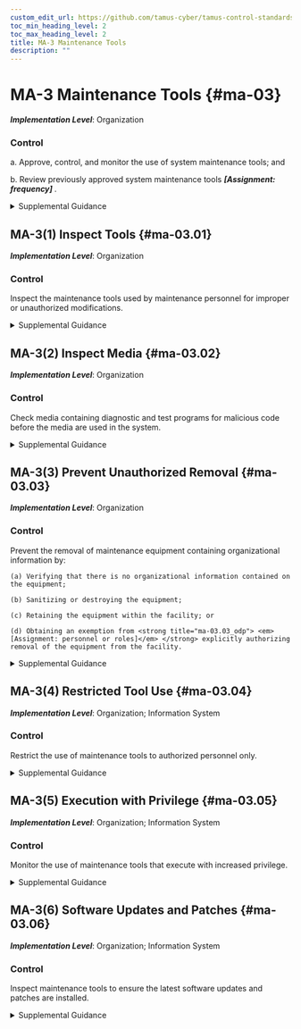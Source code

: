 ```yaml
---
custom_edit_url: https://github.com/tamus-cyber/tamus-control-standards/tree/main/content/tamus.edu/TAMUS_profile.xml
toc_min_heading_level: 2
toc_max_heading_level: 2
title: MA-3 Maintenance Tools
description: ""
---
```


# MA-3 Maintenance Tools {#ma-03}

_**Implementation Level**_: Organization

### Control



a. Approve, control, and monitor the use of system maintenance tools; and

b. Review previously approved system maintenance tools <strong title="ma-03_odp"> <em>[Assignment: frequency]</em> </strong>.


<details><summary>Supplemental Guidance</summary>Approving, controlling, monitoring, and reviewing maintenance tools address security-related issues associated with maintenance tools that are not within system authorization boundaries and are used specifically for diagnostic and repair actions on organizational systems. Organizations have flexibility in determining roles for the approval of maintenance tools and how that approval is documented. A periodic review of maintenance tools facilitates the withdrawal of approval for outdated, unsupported, irrelevant, or no-longer-used tools. Maintenance tools can include hardware, software, and firmware items and may be pre-installed, brought in with maintenance personnel on media, cloud-based, or downloaded from a website. Such tools can be vehicles for transporting malicious code, either intentionally or unintentionally, into a facility and subsequently into systems. Maintenance tools can include hardware and software diagnostic test equipment and packet sniffers. The hardware and software components that support maintenance and are a part of the system (including the software implementing utilities such as "ping," "ls," "ipconfig," or the hardware and software implementing the monitoring port of an Ethernet switch) are not addressed by maintenance tools.</details>


## MA-3(1) Inspect Tools {#ma-03.01}

_**Implementation Level**_: Organization

### Control

Inspect the maintenance tools used by maintenance personnel for improper or unauthorized modifications.


<details><summary>Supplemental Guidance</summary>Maintenance tools can be directly brought into a facility by maintenance personnel or downloaded from a vendor’s website. If, upon inspection of the maintenance tools, organizations determine that the tools have been modified in an improper manner or the tools contain malicious code, the incident is handled consistent with organizational policies and procedures for incident handling.</details>


## MA-3(2) Inspect Media {#ma-03.02}

_**Implementation Level**_: Organization

### Control

Check media containing diagnostic and test programs for malicious code before the media are used in the system.


<details><summary>Supplemental Guidance</summary>If, upon inspection of media containing maintenance, diagnostic, and test programs, organizations determine that the media contains malicious code, the incident is handled consistent with organizational incident handling policies and procedures.</details>


## MA-3(3) Prevent Unauthorized Removal {#ma-03.03}

_**Implementation Level**_: Organization

### Control

Prevent the removal of maintenance equipment containing organizational information by:

    (a) Verifying that there is no organizational information contained on the equipment;

    (b) Sanitizing or destroying the equipment;

    (c) Retaining the equipment within the facility; or

    (d) Obtaining an exemption from <strong title="ma-03.03_odp"> <em>[Assignment: personnel or roles]</em> </strong> explicitly authorizing removal of the equipment from the facility.


<details><summary>Supplemental Guidance</summary>Organizational information includes all information owned by organizations and any information provided to organizations for which the organizations serve as information stewards.</details>


## MA-3(4) Restricted Tool Use {#ma-03.04}

_**Implementation Level**_: Organization; Information System

### Control

Restrict the use of maintenance tools to authorized personnel only.


<details><summary>Supplemental Guidance</summary>Restricting the use of maintenance tools to only authorized personnel applies to systems that are used to carry out maintenance functions.</details>


## MA-3(5) Execution with Privilege {#ma-03.05}

_**Implementation Level**_: Organization; Information System

### Control

Monitor the use of maintenance tools that execute with increased privilege.


<details><summary>Supplemental Guidance</summary>Maintenance tools that execute with increased system privilege can result in unauthorized access to organizational information and assets that would otherwise be inaccessible.</details>


## MA-3(6) Software Updates and Patches {#ma-03.06}

_**Implementation Level**_: Organization; Information System

### Control

Inspect maintenance tools to ensure the latest software updates and patches are installed.


<details><summary>Supplemental Guidance</summary>Maintenance tools using outdated and/or unpatched software can provide a threat vector for adversaries and result in a significant vulnerability for organizations.</details>
